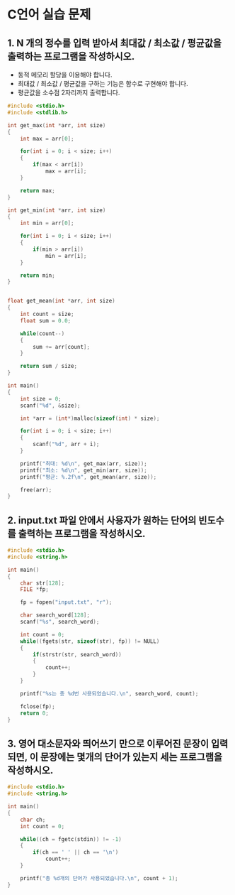 # C언어 실습 문제
## 1. N 개의 정수를 입력 받아서 최대값 / 최소값 / 평균값을 출력하는 프로그램을 작성하시오.

* 동적 메모리 할당을 이용해야 합니다.
* 최대값 / 최소값 / 평균값을 구하는 기능은 함수로 구현해야 합니다.
* 평균값을 소수점 2자리까지 출력합니다.

``` c
#include <stdio.h>
#include <stdlib.h>

int get_max(int *arr, int size)
{
	int max = arr[0];

	for(int i = 0; i < size; i++)
	{
		if(max < arr[i])
			max = arr[i];
	}

	return max;
}

int get_min(int *arr, int size)
{
	int min = arr[0];

	for(int i = 0; i < size; i++)
	{
		if(min > arr[i])
			min = arr[i];
	}

	return min;
}


float get_mean(int *arr, int size)
{
	int count = size;
	float sum = 0.0;

	while(count--)
	{
		sum += arr[count];
	}

	return sum / size;
}

int main()
{
	int size = 0;
	scanf("%d", &size);

	int *arr = (int*)malloc(sizeof(int) * size);

	for(int i = 0; i < size; i++)
	{
		scanf("%d", arr + i);	
	}

	printf("최대: %d\n", get_max(arr, size));
	printf("최소: %d\n", get_min(arr, size));
	printf("평균: %.2f\n", get_mean(arr, size));

	free(arr);
}
```

## 2. input.txt 파일 안에서 사용자가 원하는 단어의 빈도수를 출력하는 프로그램을 작성하시오.

``` c
#include <stdio.h>
#include <string.h>

int main()
{
	char str[128];
	FILE *fp;

	fp = fopen("input.txt", "r");

	char search_word[128];
	scanf("%s", search_word);

	int count = 0;
	while((fgets(str, sizeof(str), fp)) != NULL)
	{
		if(strstr(str, search_word))
		{
			count++;
		}
	}

	printf("%s는 총 %d번 사용되었습니다.\n", search_word, count);

	fclose(fp);
	return 0;
}
```

## 3. 영어 대소문자와 띄어쓰기 만으로 이루어진 문장이 입력되면, 이 문장에는 몇개의 단어가 있는지 세는 프로그램을 작성하시오.

``` c
#include <stdio.h>
#include <string.h>

int main()
{
	char ch;
	int count = 0;

	while((ch = fgetc(stdin)) != -1)
	{
		if(ch == ' ' || ch == '\n')
			count++;
	}

	printf("총 %d개의 단어가 사용되었습니다.\n", count + 1);
}
```

